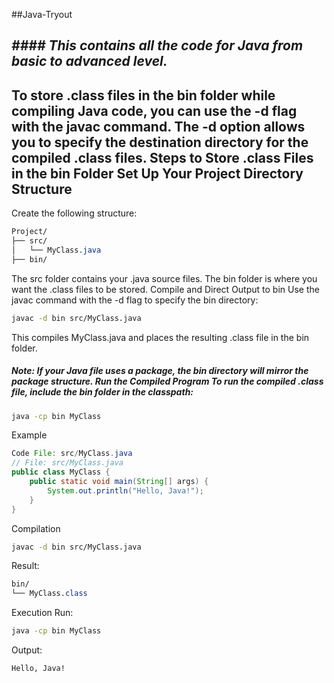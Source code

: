 ##Java-Tryout

***#### This contains all the code for Java from basic to advanced level.***
---
To store .class files in the bin folder while compiling Java code, you can use the -d flag with the javac command. The -d option allows you to specify the destination directory for the compiled .class files.
Steps to Store .class Files in the bin Folder Set Up Your Project Directory Structure
---
Create the following structure:

```CSS
Project/
├── src/
│   └── MyClass.java
├── bin/
```

The src folder contains your .java source files. The bin folder is where you want the .class files to be stored.
Compile and Direct Output to bin Use the javac command with the -d flag to specify the bin directory:

```bash
javac -d bin src/MyClass.java
```

This compiles MyClass.java and places the resulting .class file in the bin folder.

##### Note: If your Java file uses a package, the bin directory will mirror the package structure. Run the Compiled Program To run the compiled .class file, include the bin folder in the classpath:
```bash
java -cp bin MyClass
```
Example
```java
Code File: src/MyClass.java
// File: src/MyClass.java
public class MyClass {
    public static void main(String[] args) {
        System.out.println("Hello, Java!");
    }
}
```
Compilation
```bash
javac -d bin src/MyClass.java
```
Result:
```CSS
bin/
└── MyClass.class
```
Execution Run:
```bash
java -cp bin MyClass
```

Output:
```Bash
Hello, Java!
```
